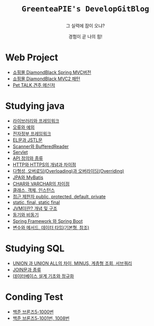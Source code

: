 # <p align="center"> `GreenteaPIE's DevelopGitBlog`

<p align="center"> 그 실력에 잠이 오냐?
<p align="center"> 경험이 곧 나의 힘!

# Web Project

- <a href="https://greenteapie.github.io/Team-Project-Spring(DiamondBlack)/">쇼핑몰 DiamondBlack Spring MVC버전</a>
- <a href="https://greenteapie.github.io/Team-Project-mvc2-pattern(DiamondBlack)/">쇼핑몰 DiamondBlack MVC2 패턴</a>
- <a href="https://greenteapie.github.io/First-Team-Project-PetTalk-1/">Pet TALK 견주 메신저</a>

# Studying java
- <a href="https://greenteapie.github.io/Studying-java/">라이브러리와 프레임워크</a>
- <a href="https://greenteapie.github.io/Studying-java-2/">오류와 예외</a>
- <a href="https://greenteapie.github.io/Studying-java-3/">전자정부 프레임워크</a>
- <a href="https://greenteapie.github.io/Studying-java-4/">EL문과 JSTL문</a>
- <a href="https://greenteapie.github.io/Studying-java-5/">Scanner와 BufferedReader</a>
- <a href="https://greenteapie.github.io/Studying-java-6/">Servlet</a>
- <a href="https://greenteapie.github.io/Studying-java-7/">API 정의와 종류</a>
- <a href="https://greenteapie.github.io/Studying-java-8/">HTTP와 HTTPS의 개념과 차이점</a>
- <a href="https://greenteapie.github.io/Studying-java-9/">다형성, 오버로딩(Overloading)과 오버라이딩(Overriding)</a>
- <a href="https://greenteapie.github.io/Studying-java-10/">JPA와 MyBatis</a>
- <a href="https://greenteapie.github.io/Studying-java-11/">CHAR와 VARCHAR의 차이점</a>
- <a href="https://greenteapie.github.io/Studying-java-12/">클래스, 객체, 인스턴스</a>
- <a href="https://greenteapie.github.io/Studying-java-13/">접근 제한자 public, protected, default, private</a>
- <a href="https://greenteapie.github.io/Studying-java-14/">static, final, static final</a>
- <a href="https://greenteapie.github.io/Studying-java-15/">JVM이란? 개념 및 구조</a>
- <a href="https://greenteapie.github.io/Studying-java-16/">동기와 비동기</a>
- <a href="https://greenteapie.github.io/Studying-java-17/">Spring Framework 와 Spring Boot</a>
- <a href="https://greenteapie.github.io/Studying-java-18/">변수와 메서드, 데이터 타입(기본형, 참조)</a>

# Studying SQL
- <a href="https://greenteapie.github.io/Studying-SQL-1/">UNION 과 UNION ALL의 차이, MINUS, 계층형 조회, 서브쿼리</a>
- <a href="https://greenteapie.github.io/Studying-SQL-2/">JOIN문과 종류</a>
- <a href="https://greenteapie.github.io/Studying-SQL-3/">데이터베이스 설계 기초와 정규화</a>

# Conding Test
- <a href="https://greenteapie.github.io/BeakJoon0703/">백준 브론즈5-1000번</a>
- <a href="https://greenteapie.github.io/BaekJoon0704/">백준 브론즈5-1001번, 1008번</a>




    
